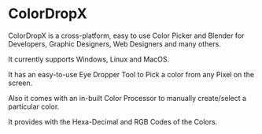 # ColorDropX
ColorDropX is a cross-platform, easy to use Color Picker and Blender for Developers, Graphic Designers, Web Designers and many others.

It currently supports Windows, Linux and MacOS.

It has an easy-to-use Eye Dropper Tool to Pick a color from any Pixel on the screen.

Also it comes with an in-built Color Processor to manually create/select a particular color.

It provides with the Hexa-Decimal and RGB Codes of the Colors.
